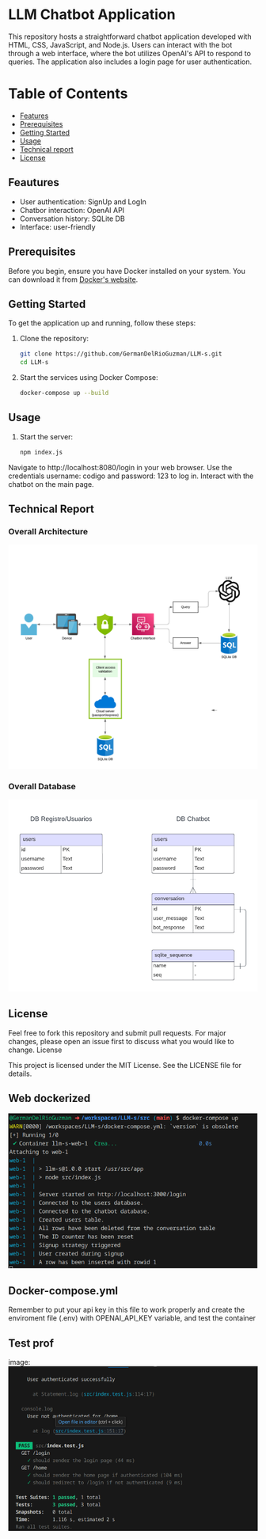 # LLM Chatbot Application 

This repository hosts a straightforward chatbot application developed with HTML, CSS, JavaScript, and Node.js. Users can interact with the bot through a web interface, where the bot utilizes OpenAI's API to respond to queries. The application also includes a login page for user authentication.

# Table of Contents
- [Features](#features)
- [Prerequisites](#prerequisites)
- [Getting Started](#getting-started)
- [Usage](#usage)
- [Technical report](#technical-report)
- [License](#license)

## Feautures
- User authentication: SignUp and LogIn 
- Chatbor interaction: OpenAI API
- Conversation history: SQLite DB
- Interface: user-friendly

## Prerequisites
Before you begin, ensure you have Docker installed on your system. You can download it from [Docker's website](https://www.docker.com/products/docker-desktop).

## Getting Started
To get the application up and running, follow these steps:

1. Clone the repository:
   ```bash
   git clone https://github.com/GermanDelRioGuzman/LLM-s.git
   cd LLM-s
   ```
2. Start the services using Docker Compose:
   ```bash
   docker-compose up --build
   ```

## Usage
1. Start the server:
   ```bash
   npm index.js
   ```

Navigate to http://localhost:8080/login in your web browser.
Use the credentials username: codigo and password: 123 to log in.
Interact with the chatbot on the main page.

## Technical Report
### Overall Architecture
![architecture](/DiagramaArquitectura.png)

### Overall Database
![database](/DiagramasEntidadRelacionDBs.png)

## License
Feel free to fork this repository and submit pull requests. For major changes, please open an issue first to discuss what you would like to change.
License

This project is licensed under the MIT License. See the LICENSE file for details.
## Web dockerized
![docker](/container.png)

## Docker-compose.yml 
Remember to put your api key in this file to work properly and create the enviroment file (.env) with OPENAI_API_KEY variable, and test the container

## Test prof
image: 
![tests](/tests.png)

